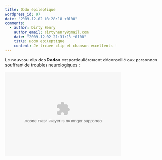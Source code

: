 ```yaml
---
title: Dodo épileptique
wordpress_id: 97
date: "2009-12-02 08:28:18 +0100"
comments:
  - author: Dirty Henry
    author_email: dirtyhenry@gmail.com
    date: "2009-12-02 21:31:18 +0100"
    title: Dodo épileptique
    content: Je trouve clip et chanson excellents !
---
```


Le nouveau clip des **Dodos** est particulièrement déconseillé aux personnes
souffrant de troubles neurologiques :

<object width="380" height="275" id="delve_playerf41db15d64b449eaa0064d5529d83f23334260o" classid="clsid:D27CDB6E-AE6D-11cf-96B8-444553540000"><param name="movie" value="http://assets.delvenetworks.com/player/loader.swf"/><param name="wmode" value="window"/><param name="allowScriptAccess" value="always"/><param name="allowFullScreen" value="true"/><param name="flashvars" value="mediaId=3eb73d027a8e4208b5db7518097acdc6&playerForm=88a26316a62d4655a806dda0da4e95ca&autoplayNextClip=true"/><embed src="http://assets.delvenetworks.com/player/loader.swf" name="delve_playerf41db15d64b449eaa0064d5529d83f23334260e" wmode="window" width="380" height="275" allowScriptAccess="always" allowFullScreen="true" type="application/x-shockwave-flash" pluginspage="http://www.adobe.com/go/getflashplayer" flashvars="mediaId=3eb73d027a8e4208b5db7518097acdc6&playerForm=88a26316a62d4655a806dda0da4e95ca&autoplayNextClip=true"></embed></object>
